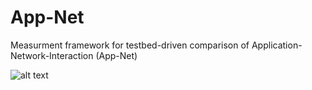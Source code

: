 # App-Net

Measurment framework for testbed-driven comparison of Application-Network-Interaction (App-Net)

![alt text](https://github.com/lsinfo3/App-Net/blob/master/testbed.PNG?raw=true)
